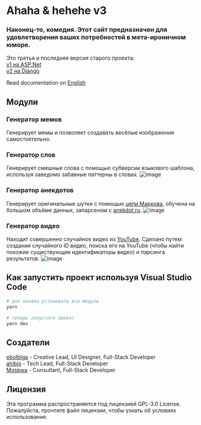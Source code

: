 # Ahaha & hehehe v3

### Наконец-то, комедия. Этот сайт предназначен для удовлетворения ваших потребностей в мета-ироничном юморе.

Это третья и последняя версия старого проекта:  
[v1 на ASP.Net](https://github.com/ahibis/hahaRU)  
[v2 на Django](https://github.com/ahibis/hahaRu2)  

Read documentation on [English](https://github.com/ebolblga/Ahaha-hehehe/blob/master/README.en-US.md#ahaha--hehehe-v3)

## Модули
### Генератор мемов
Генерирует мемы и позволяет создавать весёлые изображения самостоятельно.

### Генератор слов
Генерирует смешные слова с помощью субверсии языкового шаблона, используя заведомо забавные паттерны в словах.
![image](https://user-images.githubusercontent.com/82185066/187479609-5bdd7862-d676-4fa8-946f-caf2d8d64c5e.png)

### Генератор анекдотов
Генерирует оригинальные шутки с помощью [цепи Маркова](https://ru.wikipedia.org/wiki/%D0%A6%D0%B5%D0%BF%D1%8C_%D0%9C%D0%B0%D1%80%D0%BA%D0%BE%D0%B2%D0%B0), обучена на большом объёме данных, запарсеном с [anekdot.ru](https://www.anekdot.ru/).
![image](https://user-images.githubusercontent.com/82185066/187480785-63147aac-5462-4df5-804e-b80c4d0fdc82.png)

### Генератор видео
Находит совершенно случайное видео из [YouTube](https://www.youtube.com/). Сделано путем создания случайного ID видео, поиска его на YouTube (чтобы найти похожие существующие идентификаторы видео) и парсинга результатов.
![image](https://user-images.githubusercontent.com/82185066/187481536-76c05c31-00b2-4951-8c50-33d72d28c2d2.png)

## Как запустить проект используя Visual Studio Code

```bash
# для начала установите все модули
yarn

# теперь запустите проект
yarn dev
```

## Создатели
[ebolblga](https://github.com/ebolblga) - Creative Lead, UI Designer, Full-Stack Developer  
[ahibis](https://github.com/ahibis) - Tech Lead, Full-Stack Developer  
[Moskwa]() - Сonsultant, Full-Stack Developer  

## Лицензия
Эта программа распространяется под лицензией GPL-3.0 License. Пожалуйста, прочтите файл лицензии, чтобы узнать об условиях использования.
